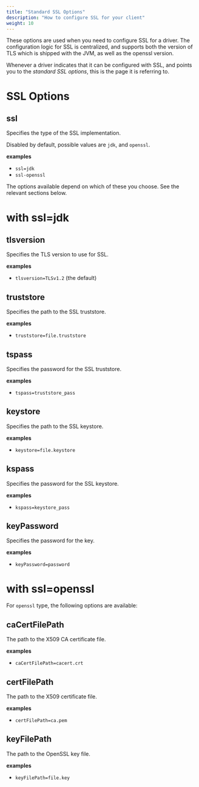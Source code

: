 ```yaml
---
title: "Standard SSL Options"
description: "How to configure SSL for your client"
weight: 10
---
```


These options are used when you need to configure SSL for a driver. The configuration logic for 
SSL is centralized, and supports both the version of TLS which is shipped with the JVM, as well 
as the openssl version.

Whenever a driver indicates that it can be configured with SSL, and points you to
the _standard SSL options_, this is the page it is referring to.

# SSL Options

## ssl

Specifies the type of the SSL implementation.

Disabled by default, possible values are `jdk`, and `openssl`.

**examples**

- `ssl=jdk`
- `ssl-openssl`

The options available depend on which of these you choose. See the relevant sections below.

# with ssl=jdk

## tlsversion

Specifies the TLS version to use for SSL.

**examples**

- `tlsversion=TLSv1.2` (the default)

## truststore

Specifies the path to the SSL truststore.

**examples**

- `truststore=file.truststore`

## tspass

Specifies the password for the SSL truststore.

**examples**

- `tspass=truststore_pass`

## keystore

Specifies the path to the SSL keystore.

**examples**

- `keystore=file.keystore`

## kspass

Specifies the password for the SSL keystore.

**examples**

- `kspass=keystore_pass`

## keyPassword

Specifies the password for the key.

**examples** 

- `keyPassword=password`

# with ssl=openssl

For `openssl` type, the following options are available:

## caCertFilePath

The path to the X509 CA certificate file.

**examples**

- `caCertFilePath=cacert.crt`

## certFilePath

The path to the X509 certificate file.

**examples**

- `certFilePath=ca.pem`

## keyFilePath

The path to the OpenSSL key file.

**examples**

- `keyFilePath=file.key`
